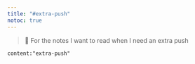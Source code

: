 ```yaml
---
title: "#extra-push"
notoc: true
---
```


> 💖 For the notes I want to read when I need an extra push

```query
content:"extra-push"
```